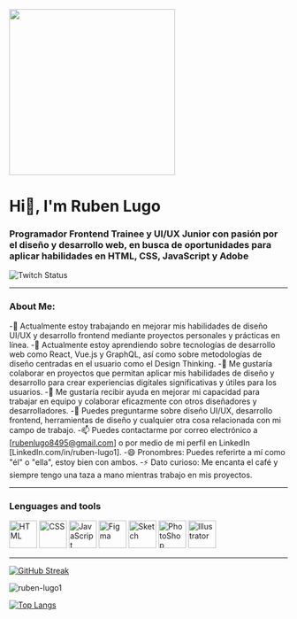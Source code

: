 <div id="header" aline="center">
<img src="https://media.giphy.com/media/NS5ozvzX0JPELDRerJ/giphy.gif" width="300"/>
</div>
<h1 aline="center">Hi👋, I'm Ruben Lugo</h1>
<h3 aline="center">Programador Frontend Trainee y UI/UX Junior con pasión por el diseño y desarrollo web, en busca de oportunidades para aplicar habilidades en HTML, CSS, JavaScript y Adobe</h3>

<div id="badges" aline="center">
    <img alt="Twitch Status" src="https://img.shields.io/twitch/status/Ruben?color=green&style=plastic">
</div>

---

### About Me:

-🔭 Actualmente estoy trabajando en mejorar mis habilidades de diseño UI/UX y desarrollo frontend mediante proyectos personales y prácticas en línea.
-🌱 Actualmente estoy aprendiendo sobre tecnologías de desarrollo web como React, Vue.js y GraphQL, así como sobre metodologías de diseño centradas en el usuario como el Design Thinking.
-👯 Me gustaría colaborar en proyectos que permitan aplicar mis habilidades de diseño y desarrollo para crear experiencias digitales significativas y útiles para los usuarios.
-🤔 Me gustaría recibir ayuda en mejorar mi capacidad para trabajar en equipo y colaborar       eficazmente con otros diseñadores y desarrolladores.
-💬 Puedes preguntarme sobre diseño UI/UX, desarrollo frontend, herramientas de diseño y cualquier otra cosa relacionada con mi campo de trabajo.
-📫 Puedes contactarme por correo electrónico a [rubenlugo8495@gmail.com] o por medio de mi perfil en LinkedIn [LinkedIn.com/in/ruben-lugo1].
-😄 Pronombres: Puedes referirte a mí como "él" o "ella", estoy bien con ambos.
-⚡  Dato curioso: Me encanta el café y siempre tengo una taza a mano mientras trabajo en mis proyectos.

---

<h3>Lenguages and tools</h3>
<div aline="left">
<div>
<img src="https://img.icons8.com/color/1x/html-5.png" title="HTML" alt="HTML" width="50" height="50"/>
<img src="icons8-css3-48.png" title="CSS" alt="CSS" width="50" height="50"/>
<img src="icons8-javascript-48.png" title="JavaScript" alt="JavaScript" width="50" height="50"/>
<img src="icons8-figma-48.png" title="Figma" alt="Figma" width="50" height="50"/>
<img src="icons8-sketch-100.png" title="Sketch" alt="Sketch" width="50" height="50"/>
<img src="icons8-adobe-photoshop-48.png" title="PhotoShop" alt="PhotoShop" width="50" height="50"/>
<img src="AdobeStock_376691027_Preview_Editorial_Use_Only.ai" title="Illustrator" alt="Illustrator" width="50" height="50"/>
</div>

---

[![GitHub Streak](https://streak-stats.demolab.com?user=&theme=radical&hide_border=verdadero&locale=es&date_format=M%20j%5B%2C%20Y%5D)](https://git.io/streak-stats)

![ruben-lugo1](https://github-readme-stats.vercel.app/api?username=ruben-lugo1&show_icons=true&theme=radical)

[![Top Langs](https://github-readme-stats.vercel.app/api/top-langs/?username=ruben-lugo1&hide_progress=true)](https://github.com/anuraghazra/github-readme-stats)
